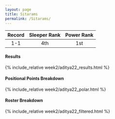 ```yaml
---
layout: page
title: Sitarams
permalink: /Sitarams/
---
```


Record | Sleeper Rank | Power Rank               
:--: | :--: | :--:
1-1 | 4th | 1st   

#### Results
{% include_relative week2/aditya22_results.html %}

#### Positional Points Breakdown
{% include_relative week2/aditya22_polar.html %}

#### Roster Breakdown
{% include_relative week2/aditya22_filtered.html %}
